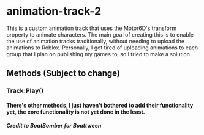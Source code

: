 # animation-track-2

This is a custom animation track that uses the Motor6D's transform property to animate characters. The main goal of creating this is to enable the use of animation tracks traditionally, without needing to upload the animations to Roblox.
Personally, I got tired of uploading animations to each group that I plan on publishing my games to, so I tried to make a solution.


## Methods (Subject to change)

### Track:Play()

#### There's other methods, I just haven't bothered to add their functionality yet, the core functionality is not yet done in the least.

##### Credit to BoatBomber for Boattween

